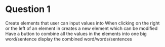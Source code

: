 # Question 1

Create elements that user can input values into 
When clicking on the right or the left of an element in creates a new element which can be modified
Have a button to combine all the values in the elements into one big word/sentence
display the combined word/words/sentences